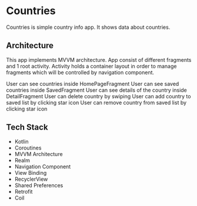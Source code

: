 # Countries
Countries is simple country info app. It shows data about countries.



## Architecture
This app implements MVVM architecture. App consist of different fragments and 1 root activity. Activity holds a container layout in order to manage fragments which will be controlled by navigation component. 

User can see countries inside HomePageFragment
User can see saved countries inside SavedFragment
User can see details of the country inside DetailFragment
User can delete country by swiping
User can add country to saved list by clicking star icon
User can remove country from saved list by clicking star icon



## Tech Stack
* Kotlin
* Coroutines
* MVVM Architecture
* Realm
* Navigation Component
* View Binding
* RecyclerView
* Shared Preferences
* Retrofit
* Coil
